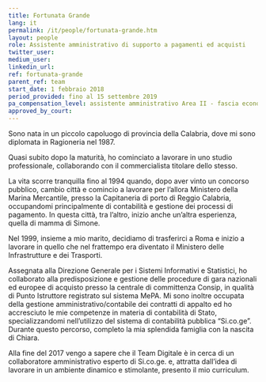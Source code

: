 ```yaml
---
title: Fortunata Grande
lang: it
permalink: /it/people/fortunata-grande.htm 
layout: people
role: Assistente amministrativo di supporto a pagamenti ed acquisti
twitter_user: 
medium_user: 
linkedin_url:
ref: fortunata-grande
parent_ref: team
start_date: 1 febbraio 2018
period_provided: fino al 15 settembre 2019
pa_compensation_level: assistente amministrativo Area II - fascia economica F3 
approved_by_court: 
---
```

Sono nata in un piccolo capoluogo di provincia della Calabria, dove mi sono diplomata in Ragioneria nel 1987.

Quasi subito dopo la maturità, ho cominciato a lavorare in uno  studio professionale, collaborando con il commercialista titolare dello stesso.

La vita scorre tranquilla fino al 1994 quando, dopo aver vinto un concorso pubblico, cambio città e comincio a lavorare per l’allora Ministero della Marina Mercantile, presso la Capitaneria di porto di Reggio Calabria, occupandomi principalmente di contabilità e gestione dei processi di pagamento. In questa città, tra l’altro, inizio anche un’altra esperienza, quella di mamma di Simone.

Nel 1999, insieme a mio marito, decidiamo di trasferirci a Roma e inizio a lavorare in quello che nel frattempo era diventato il Ministero delle Infrastrutture e dei Trasporti.

Assegnata alla Direzione Generale per i Sistemi Informativi e Statistici, ho collaborato alla predisposizione e gestione delle procedure di gara nazionali ed europee di acquisto presso la centrale di committenza Consip, in qualità di Punto Istruttore registrato sul sistema MePA. Mi sono inoltre occupata della gestione amministrativo/contabile dei contratti di appalto ed ho accresciuto le mie competenze in materia di contabilità di Stato, specializzandomi nell’utilizzo del sistema di contabilità pubblica “Si.co.ge”.  Durante questo percorso, completo la mia splendida famiglia con la nascita di Chiara.

Alla fine del 2017 vengo a sapere che il Team Digitale è in cerca di un collaboratore amministrativo esperto di Si.co.ge. e, attratta dall’idea di lavorare in un ambiente dinamico e stimolante, presento il mio curriculum.
